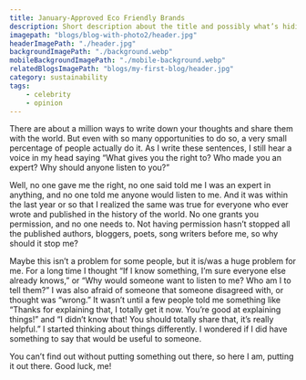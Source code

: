 ```yaml
---
title: January-Approved Eco Friendly Brands
description: Short description about the title and possibly what’s hiding behind the title were you to click it and learn more, as one does.
imagepath: "blogs/blog-with-photo2/header.jpg"
headerImagePath: "./header.jpg"
backgroundImagePath: "./background.webp"
mobileBackgroundImagePath: "./mobile-background.webp"
relatedBlogsImagePath: "blogs/my-first-blog/header.jpg"
category: sustainability
tags:
    - celebrity
    - opinion
---
```


There are about a million ways to write down your thoughts and share them with the world. But even with so many opportunities to do so, a very small percentage of people actually do it. As I write these sentences, I still hear a voice in my head saying “What gives you the right to? Who made you an expert? Why should anyone listen to you?”

Well, no one gave me the right, no one said told me I was an expert in anything, and no one told me anyone would listen to me. And it was within the last year or so that I realized the same was true for everyone who ever wrote and published in the history of the world. No one grants you permission, and no one needs to. Not having permission hasn’t stopped all the published authors, bloggers, poets, song writers before me, so why should it stop me?

Maybe this isn’t a problem for some people, but it is/was a huge problem for me. For a long time I thought “If I know something, I’m sure everyone else already knows,” or “Why would someone want to listen to me? Who am I to tell them?” I was also afraid of someone that someone disagreed with, or thought was “wrong.” It wasn’t until a few people told me something like “Thanks for explaining that, I totally get it now. You’re good at explaining things!” and “I didn’t know that! You should totally share that, it’s really helpful.” I started thinking about things differently. I wondered if I did have something to say that would be useful to someone.

You can’t find out without putting something out there, so here I am, putting it out there. Good luck, me!